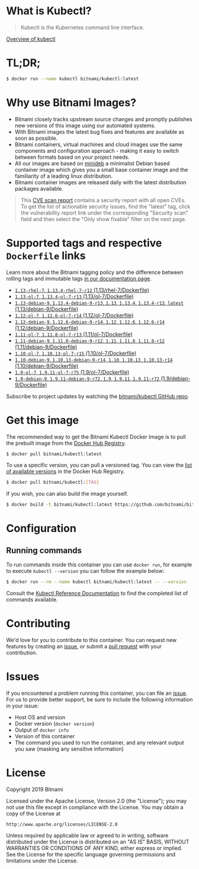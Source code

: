 
# What is Kubectl?

> Kubectl is the Kubernetes command line interface.

[Overview of kubectl](https://kubernetes.io/docs/reference/kubectl/overview/)

# TL;DR;

```bash
$ docker run --name kubectl bitnami/kubectl:latest
```

# Why use Bitnami Images?

* Bitnami closely tracks upstream source changes and promptly publishes new versions of this image using our automated systems.
* With Bitnami images the latest bug fixes and features are available as soon as possible.
* Bitnami containers, virtual machines and cloud images use the same components and configuration approach - making it easy to switch between formats based on your project needs.
* All our images are based on [minideb](https://github.com/bitnami/minideb) a minimalist Debian based container image which gives you a small base container image and the familiarity of a leading linux distribution.
* Bitnami container images are released daily with the latest distribution packages available.


> This [CVE scan report](https://quay.io/repository/bitnami/kubectl?tab=tags) contains a security report with all open CVEs. To get the list of actionable security issues, find the "latest" tag, click the vulnerability report link under the corresponding "Security scan" field and then select the "Only show fixable" filter on the next page.

# Supported tags and respective `Dockerfile` links

Learn more about the Bitnami tagging policy and the difference between rolling tags and immutable tags [in our documentation page](https://docs.bitnami.com/containers/how-to/understand-rolling-tags-containers/).


* [`1.13-rhel-7`, `1.13.4-rhel-7-r12` (1.13/rhel-7/Dockerfile)](https://github.com/bitnami/bitnami-docker-kubectl/blob/1.13.4-rhel-7-r12/1.13/rhel-7/Dockerfile)
* [`1.13-ol-7`, `1.13.4-ol-7-r13` (1.13/ol-7/Dockerfile)](https://github.com/bitnami/bitnami-docker-kubectl/blob/1.13.4-ol-7-r13/1.13/ol-7/Dockerfile)
* [`1.13-debian-9`, `1.13.4-debian-9-r13`, `1.13`, `1.13.4`, `1.13.4-r13`, `latest` (1.13/debian-9/Dockerfile)](https://github.com/bitnami/bitnami-docker-kubectl/blob/1.13.4-debian-9-r13/1.13/debian-9/Dockerfile)
* [`1.12-ol-7`, `1.12.6-ol-7-r14` (1.12/ol-7/Dockerfile)](https://github.com/bitnami/bitnami-docker-kubectl/blob/1.12.6-ol-7-r14/1.12/ol-7/Dockerfile)
* [`1.12-debian-9`, `1.12.6-debian-9-r14`, `1.12`, `1.12.6`, `1.12.6-r14` (1.12/debian-9/Dockerfile)](https://github.com/bitnami/bitnami-docker-kubectl/blob/1.12.6-debian-9-r14/1.12/debian-9/Dockerfile)
* [`1.11-ol-7`, `1.11.8-ol-7-r13` (1.11/ol-7/Dockerfile)](https://github.com/bitnami/bitnami-docker-kubectl/blob/1.11.8-ol-7-r13/1.11/ol-7/Dockerfile)
* [`1.11-debian-9`, `1.11.8-debian-9-r12`, `1.11`, `1.11.8`, `1.11.8-r12` (1.11/debian-9/Dockerfile)](https://github.com/bitnami/bitnami-docker-kubectl/blob/1.11.8-debian-9-r12/1.11/debian-9/Dockerfile)
* [`1.10-ol-7`, `1.10.13-ol-7-r15` (1.10/ol-7/Dockerfile)](https://github.com/bitnami/bitnami-docker-kubectl/blob/1.10.13-ol-7-r15/1.10/ol-7/Dockerfile)
* [`1.10-debian-9`, `1.10.13-debian-9-r14`, `1.10`, `1.10.13`, `1.10.13-r14` (1.10/debian-9/Dockerfile)](https://github.com/bitnami/bitnami-docker-kubectl/blob/1.10.13-debian-9-r14/1.10/debian-9/Dockerfile)
* [`1.9-ol-7`, `1.9.11-ol-7-r75` (1.9/ol-7/Dockerfile)](https://github.com/bitnami/bitnami-docker-kubectl/blob/1.9.11-ol-7-r75/1.9/ol-7/Dockerfile)
* [`1.9-debian-9`, `1.9.11-debian-9-r72`, `1.9`, `1.9.11`, `1.9.11-r72` (1.9/debian-9/Dockerfile)](https://github.com/bitnami/bitnami-docker-kubectl/blob/1.9.11-debian-9-r72/1.9/debian-9/Dockerfile)

Subscribe to project updates by watching the [bitnami/kubectl GitHub repo](https://github.com/bitnami/bitnami-docker-kubectl).

# Get this image

The recommended way to get the Bitnami Kubectl Docker Image is to pull the prebuilt image from the [Docker Hub Registry](https://hub.docker.com/r/bitnami/kubectl).

```bash
$ docker pull bitnami/kubectl:latest
```

To use a specific version, you can pull a versioned tag. You can view the [list of available versions](https://hub.docker.com/r/bitnami/kubectl/tags/) in the Docker Hub Registry.

```bash
$ docker pull bitnami/kubectl:[TAG]
```

If you wish, you can also build the image yourself.

```bash
$ docker build -t bitnami/kubectl:latest https://github.com/bitnami/bitnami-docker-kubectl.git
```

# Configuration

## Running commands

To run commands inside this container you can use `docker run`, for example to execute `kubectl --version` you can follow the example below:

```bash
$ docker run --rm --name kubectl bitnami/kubectl:latest -- --version
```

Consult the [Kubectl Reference Documentation](https://kubernetes.io/docs/reference/generated/kubectl/kubectl-commands) to find the completed list of commands available.

# Contributing

We'd love for you to contribute to this container. You can request new features by creating an [issue](https://github.com/bitnami/bitnami-docker-kubectl/issues), or submit a [pull request](https://github.com/bitnami/bitnami-docker-kubectl/pulls) with your contribution.

# Issues

If you encountered a problem running this container, you can file an [issue](https://github.com/bitnami/bitnami-docker-kubectl/issues). For us to provide better support, be sure to include the following information in your issue:

- Host OS and version
- Docker version (`docker version`)
- Output of `docker info`
- Version of this container
- The command you used to run the container, and any relevant output you saw (masking any sensitive information)

# License

Copyright 2019 Bitnami

Licensed under the Apache License, Version 2.0 (the "License");
you may not use this file except in compliance with the License.
You may obtain a copy of the License at

    http://www.apache.org/licenses/LICENSE-2.0

Unless required by applicable law or agreed to in writing, software
distributed under the License is distributed on an "AS IS" BASIS,
WITHOUT WARRANTIES OR CONDITIONS OF ANY KIND, either express or implied.
See the License for the specific language governing permissions and
limitations under the License.

